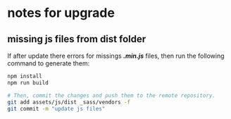 # notes for upgrade

## missing js files from dist folder
If after update there errors for missings ***.min.js*** files, then run the following command to generate them:
```bash
npm install
npm run build

# Then, commit the changes and push them to the remote repository.
git add assets/js/dist _sass/vendors -f
git commit -m "update js files"
```
